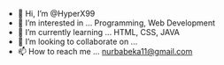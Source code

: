 - 👋 Hi, I’m @HyperX99
- 👀 I’m interested in ... Programming, Web Development
- 🌱 I’m currently learning ... HTML, CSS, JAVA
- 💞️ I’m looking to collaborate on ...
- 📫 How to reach me ... nurbabeka11@gmail.com

<!---
HyperX99/HyperX99 is a ✨ special ✨ repository because its `README.md` (this file) appears on your GitHub profile.
You can click the Preview link to take a look at your changes.
--->
